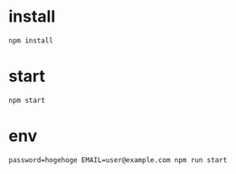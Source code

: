 # install

```
npm install
```

# start

```
npm start
```

# env

```
password=hogehoge EMAIL=user@example.com npm run start
```
